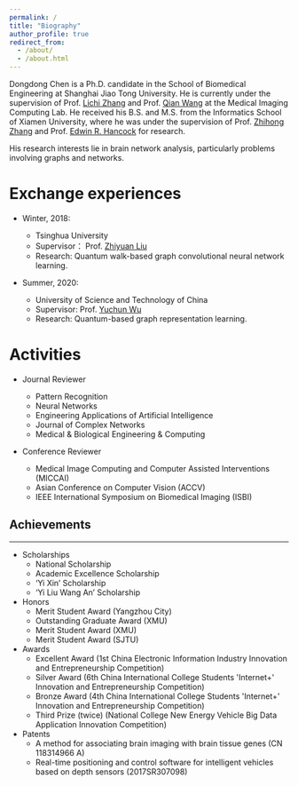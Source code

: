 ```yaml
---
permalink: /
title: "Biography"
author_profile: true
redirect_from: 
  - /about/
  - /about.html
---
```


Dongdong Chen is a Ph.D. candidate in the School of Biomedical Engineering at Shanghai Jiao Tong University. He is currently under the supervision of Prof. [Lichi Zhang](https://bme.sjtu.edu.cn/Web/FacultyDetail/77) and Prof. [Qian Wang](https://qianwang.space/) at the Medical Imaging Computing Lab. He received his B.S. and M.S. from the Informatics School of Xiamen University, where he was under the supervision of Prof. [Zhihong Zhang](https://informatics.xmu.edu.cn/info/1475/25779.htm) and Prof. [Edwin R. Hancock](https://www.cs.york.ac.uk/people/erh) for research.

His research interests lie in brain network analysis,  particularly problems involving graphs and networks. 


Exchange experiences
======
- Winter, 2018:
  - Tsinghua University
  - Supervisor： Prof. [Zhiyuan Liu](https://nlp.csai.tsinghua.edu.cn/~lzy/index_cn.html)
  - Research: Quantum walk-based graph convolutional neural network learning.

- Summer, 2020:
  - University of Science and Technology of China
  - Supervisor: Prof. [Yuchun Wu](http://lqcc.ustc.edu.cn/hr30.html)
  - Research: Quantum-based graph representation learning.


Activities
======
- Journal Reviewer
  - Pattern Recognition
  - Neural Networks
  - Engineering Applications of Artificial Intelligence
  - Journal of Complex Networks
  - Medical & Biological Engineering & Computing

- Conference Reviewer
  - Medical Image Computing and Computer Assisted Interventions (MICCAI)
  - Asian Conference on Computer Vision (ACCV)
  - IEEE International Symposium on Biomedical Imaging (ISBI)
 

## Achievements
------
- Scholarships
  - National Scholarship
  - Academic Excellence Scholarship
  - ‘Yi Xin’ Scholarship
  - ‘Yi Liu Wang An’ Scholarship 
- Honors
  - Merit Student Award (Yangzhou City)
  - Outstanding Graduate Award (XMU)
  - Merit Student Award (XMU)
  - Merit Student Award (SJTU)
- Awards
  - Excellent Award (1st China Electronic Information Industry Innovation and Entrepreneurship Competition)
  - Silver Award (6th China International College Students 'Internet+' Innovation and Entrepreneurship Competition)
  - Bronze Award (4th China International College Students 'Internet+' Innovation and Entrepreneurship Competition)
  - Third Prize (twice) (National College New Energy Vehicle Big Data Application Innovation Competition)
- Patents
  - A method for associating brain imaging with brain tissue genes (CN 118314966 A)
  - Real-time positioning and control software for intelligent vehicles based on depth sensors (2017SR307098)
